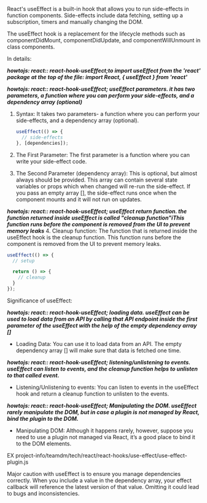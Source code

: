 <!-- src: https://react.dev/reference/react/useEffect and Sider AI -->

React's useEffect is a built-in hook that allows you to run side-effects in function components. Side-effects include data fetching, setting up a subscription, timers and manually changing the DOM.

The useEffect hook is a replacement for the lifecycle methods such as componentDidMount, componentDidUpdate, and componentWillUnmount in class components. 

In details:

***howtojs: react:: react-hook-useEffect;to import useEffect from the 'react' package at the top of the file: import React, { useEffect } from 'react'***

***howtojs: react:: react-hook-useEffect; useEffect parameters. it has two parameters, a function where you can perform your side-effects, and a dependency array (optional)***
1. Syntax: It takes two parameters- a function where you can perform your side-effects, and a dependency array (optional).
   
   ```js
   useEffect(() => {
     // side-effects
   }, [dependencies]);
   ```

2. The First Parameter: The first parameter is a function where you can write your side-effect code.

3. The Second Parameter (dependency array): This is optional, but almost always should be provided. This array can contain several state variables or props which when changed will re-run the side-effect. If you pass an empty array [], the side-effect runs once when the component mounts and it will not run on updates.

***howtojs: react:: react-hook-useEffect; useEffect return function. the function returned inside useEffect is called "cleanup function"iThis function runs before the component is removed from the UI to prevent memory leaks***
4. Cleanup function: The function that is returned inside the useEffect hook is the cleanup function. This function runs before the component is removed from the UI to prevent memory leaks.

   ```js
   useEffect(() => {
     // setup

     return () => {
       // cleanup
     }
   });
   ```

Significance of useEffect:

***howtojs: react:: react-hook-useEffect; loading data. useEffect can be used to load data from an API by calling that API endpoint inside the first parameter of the useEffect with the help of the empty dependency array []***
- Loading Data: You can use it to load data from an API. The empty dependency array [] will make sure that data is fetched one time.

***howtojs: react:: react-hook-useEffect; listening/unlistening to events. useEffect can listen to events, and the cleanup function helps to unlisten to that called event.***
- Listening/Unlistening to events: You can listen to events in the useEffect hook and return a cleanup function to unlisten to the events.


***howtojs: react:: react-hook-useEffect; Manipulating the DOM. useEffect rarely manipulate the DOM, but in case a plugin is not managed by React, bind the plugin to the DOM.***

- Manipulating DOM: Although it happens rarely, however, suppose you need to use a plugin not managed via React, it’s a good place to bind it to the DOM elements.

EX project-info/teamdm/tech/react/react-hooks/use-effect/use-effect-plugin.js


Major caution with useEffect is to ensure you manage dependencies correctly. When you include a value in the dependency array, your effect callback will reference the latest version of that value. Omitting it could lead to bugs and inconsistencies.